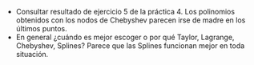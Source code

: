 * Consultar resultado de ejercicio 5 de la práctica 4. Los polinomios obtenidos
  con los nodos de Chebyshev parecen irse de madre en los últimos puntos.
* En general ¿cuándo es mejor escoger o por qué Taylor, Lagrange, Chebyshev,
  Splines? Parece que las Splines funcionan mejor en toda situación.